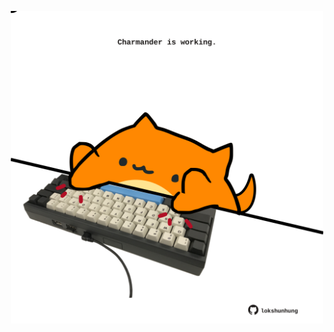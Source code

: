 <!-- built at 20/12/2023, 06:00:41 UTC -->
<p align="center">
  <img width="500" height="500" src="./ReadmeImage.svg">
</p>
